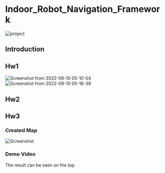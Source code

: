# Indoor_Robot_Navigation_Framework
![project](https://user-images.githubusercontent.com/75136798/189445287-5b079673-5740-45fa-8f2a-ed017ba6f412.gif)

## Introduction

## Hw1

![Screenshot from 2022-09-10 05-10-54](https://user-images.githubusercontent.com/75136798/189446399-a6b8192a-4b37-4fb1-8633-09a5385cd3de.png)![Screenshot from 2022-09-10 05-18-39](https://user-images.githubusercontent.com/75136798/189447306-a5e838f4-d974-4191-b1b8-29ad69e5d196.png)

## Hw2

## Hw3

### Created Map
![Screenshot](https://user-images.githubusercontent.com/75136798/189445518-d93d0854-bb2c-43ee-b1d7-375f32442907.jpg)

### Demo Video
The result can be seen on the top.
